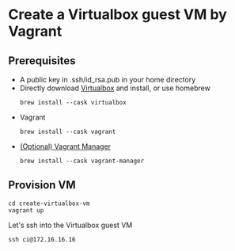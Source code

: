 # Create a Virtualbox guest VM by Vagrant

## Prerequisites
* A public key in .ssh/id_rsa.pub in your home directory
* Directly download [Virtualbox](https://www.virtualbox.org/) and install, or use homebrew
    ```
    brew install --cask virtualbox
    ```
* Vagrant
    ```
    brew install --cask vagrant
    ```
* [(Optional) Vagrant Manager](http://vagrantmanager.com/)
    ```
    brew install --cask vagrant-manager
    ```

## Provision VM
```
cd create-virtualbox-vm
vagrant up
```

Let's ssh into the Virtualbox guest VM
```
ssh ci@172.16.16.16
```
